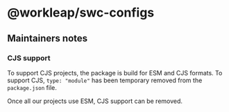# @workleap/swc-configs

## Maintainers notes

### CJS support

To support CJS projects, the package is build for ESM and CJS formats. To support CJS, `type: "module"` has been temporary removed from the `package.json` file.

Once all our projects use ESM, CJS support can be removed.
